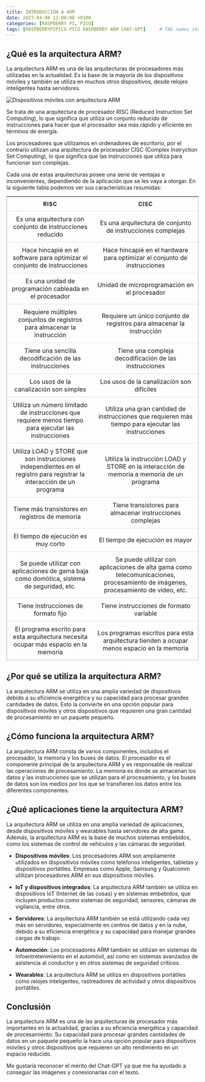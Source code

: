```yaml
---
title: INTRODUCCIÓN A ARM
date: 2023-04-08 12:00:00 +0100
categories: [RASPBERRY PI, PICO]
tags: [RASPBERRYPIPICO PICO RASPBERRY ARM CHAT-GPT]     # TAG names should always be lowercase
---
```


## ¿Qué es la arquitectura ARM?
La arquitectura ARM es una de las arquitecturas de procesadores más utilizadas en la actualidad. Es la base de la mayoría de los dispositivos móviles y también se utiliza en muchos otros dispositivos, desde relojes inteligentes hasta servidores.

![Dispositivos móviles con arquitectura ARM](https://www.muycomputer.com/wp-content/uploads/2016/02/ARM.jpg)

Se trata de una arquitectura de procesador RISC (Reduced Instruction Set Computing), lo que significa que utiliza un conjunto reducido de instrucciones para hacer que el procesador sea más rápido y eficiente en términos de energía.

Los procesadores que utilizamos en ordenadores de escritorio, por el contrario utilizan una arquitectura de procesador CISC (Complex Instryction Set Computing), lo que significa que las instrucciones que utiliza para funcionar son complejas.

Cada una de estas arquitecturas posee una serie de ventajas e inconvenientes, dependiendo de la aplicación que se les vaya a otorgar. En la siguiente tabla podemos ver sus características resumidas:

<style> 
    table {
    border: 1px solid #ccc;
    width: 100%;
    margin:0;
    padding:0;
    border-collapse: collapse;
    border-spacing: 0;
  }

  table tr {
    border: 1px solid #ddd;
    padding: 5px;
  }

  table th, table td {
    padding: 10px;
    text-align: center;
  }

  table th {
    text-transform: uppercase;
    font-size: 14px;
    letter-spacing: 1px;
  }

  @media screen and (max-width: 600px) {

    table {
      border: 0;
    }

    table thead {
      display: none;
    }

    table tr {
      margin-bottom: 10px;
      display: block;
      border-bottom: 2px solid #ddd;
    }

    table td {
      display: block;
      text-align: right;
      font-size: 13px;
      border-bottom: 1px dotted #ccc;
    }

    table td:last-child {
      border-bottom: 0;
    }

    table td:before {
      content: attr(data-label);
      float: left;
      text-transform: uppercase;
      font-weight: bold;
    }
  }
</style>

<table class="tg">
<thead>
  <tr>
    <th class="tg-0pky">RISC</th>
    <th class="tg-0pky">CISC</th>
  </tr>
</thead>
<tbody>
  <tr>
<td>Es una arquitectura con conjunto de instrucciones reducido</td>
<td>Es una arquitectura de conjunto de instrucciones complejas</td>
</tr>
<tr>
<td>Hace hincapié en el software para optimizar el conjunto de instrucciones</td>
<td>Hace hincapié en el hardware para optimizar el conjunto de instrucciones</td>
</tr>
<tr>
<td>Es una unidad de programación cableada en el procesador</td>
<td>Unidad de microprogramación en el procesador</td>
</tr>
<tr>
<td>Requiere múltiples conjuntos de registros para almacenar la instrucción</td>
<td>Requiere un único conjunto de registros para almacenar la instrucción</td>
</tr>
<tr>
<td>Tiene una sencilla decodificación de las instrucciones</td>
<td>Tiene una compleja decodificación de las instrucciones</td>
</tr>
<tr>
<td>Los usos de la canalización son simples</td>
<td>Los usos de la canalización son difíciles</td>
</tr>
<tr>
<td>Utiliza un número limitado de instrucciones que requiere menos tiempo para ejecutar las instrucciones</td>
<td>Utiliza una gran cantidad de instrucciones que requieren más tiempo para ejecutar las instrucciones</td>
</tr>
<tr>
<td>Utiliza LOAD y STORE que son instrucciones independientes en el registro para registrar la interacción de un programa</td>
<td>Utiliza la instrucción LOAD y STORE en la interacción de memoria a memoria de un programa</td>
</tr>
<tr>
<td>Tiene más transistores en registros de memoria</td>
<td>Tiene transistores para almacenar instrucciones complejas</td>
</tr>
<tr>
<td>El tiempo de ejecución es muy corto</td>
<td>El tiempo de ejecución es mayor</td>
</tr>
<tr>
<td>Se puede utilizar con aplicaciones de gama baja como domótica, sistema de seguridad, etc.</td>
<td>Se puede utilizar con aplicaciones de alta gama como telecomunicaciones, procesamiento de imágenes, procesamiento de video, etc.</td>
</tr>
<tr>
<td>Tiene instrucciones de formato fijo</td>
<td>Tiene instrucciones de formato variable</td>
</tr>
<tr>
<td>El programa escrito para esta arquitectura necesita ocupar más espacio en la memoria</td>
<td>Los programas escritos para esta arquitectura tienden a ocupar menos espacio en la memoria</td>
</tr>
</tbody>
</table>

## ¿Por qué se utiliza la arquitectura ARM?
La arquitectura ARM se utiliza en una amplia variedad de dispositivos debido a su eficiencia energética y su capacidad para procesar grandes cantidades de datos. Esto la convierte en una opción popular para dispositivos móviles y otros dispositivos que requieren una gran cantidad de procesamiento en un paquete pequeño.

## ¿Cómo funciona la arquitectura ARM?
La arquitectura ARM consta de varios componentes, incluidos el procesador, la memoria y los buses de datos. El procesador es el componente principal de la arquitectura ARM y es responsable de realizar las operaciones de procesamiento. La memoria es donde se almacenan los datos y las instrucciones que se utilizan para el procesamiento, y los buses de datos son los medios por los que se transfieren los datos entre los diferentes componentes.

## ¿Qué aplicaciones tiene la arquitectura ARM?
La arquitectura ARM se utiliza en una amplia variedad de aplicaciones, desde dispositivos móviles y wearables hasta servidores de alta gama. Además, la arquitectura ARM es la base de muchos sistemas embebidos, como los sistemas de control de vehículos y las cámaras de seguridad.

- **Dispositivos móviles**: Los procesadores ARM son ampliamente utilizados en dispositivos móviles como teléfonos inteligentes, tabletas y dispositivos portátiles. Empresas como Apple, Samsung y Qualcomm utilizan procesadores ARM en sus dispositivos móviles.

- **IoT y dispositivos integrados**: La arquitectura ARM también se utiliza en dispositivos IoT (Internet de las cosas) y en sistemas embebidos, que incluyen productos como sistemas de seguridad, sensores, cámaras de vigilancia, entre otros.

- **Servidores**: La arquitectura ARM también se está utilizando cada vez más en servidores, especialmente en centros de datos y en la nube, debido a su eficiencia energética y su capacidad para manejar grandes cargas de trabajo.

- **Automoción**: Los procesadores ARM también se utilizan en sistemas de infoentretenimiento en el automóvil, así como en sistemas avanzados de asistencia al conductor y en otros sistemas de seguridad críticos.

- **Wearables**: La arquitectura ARM se utiliza en dispositivos portátiles como relojes inteligentes, rastreadores de actividad y otros dispositivos portátiles.

## Conclusión
La arquitectura ARM es una de las arquitecturas de procesador más importantes en la actualidad, gracias a su eficiencia energética y capacidad de procesamiento. Su capacidad para procesar grandes cantidades de datos en un paquete pequeño la hace una opción popular para dispositivos móviles y otros dispositivos que requieren un alto rendimiento en un espacio reducido.

Me gustaría reconocer el mérito del Chat-GPT ya que me ha ayudado a conseguir las imágenes y conexionarlas con el texto.